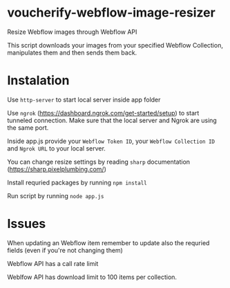 # voucherify-webflow-image-resizer
Resize Webflow images through Webflow API

This script downloads your images from your specified Webflow Collection, manipulates them and then sends them back.

# Instalation
Use `http-server` to start local server inside app folder

Use `ngrok` (https://dashboard.ngrok.com/get-started/setup) to start tunneled connection. Make sure that the local server and Ngrok are using the same port.

Inside app.js provide your `Webflow Token ID`, your `Webflow Collection ID` and `Ngrok URL` to your local server.

You can change resize settings by reading `sharp` documentation (https://sharp.pixelplumbing.com/)

Install requried packages by running `npm install`

Run script by running `node app.js`

# Issues
When updating an Webflow item remember to update also the requried fields (even if you're not changing them)

Webflow API has a call rate limit

Weblfow API has download limit to 100 items per collection.
